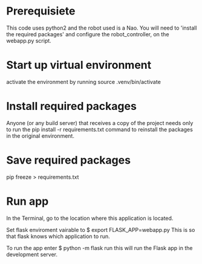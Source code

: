 # Prerequisiete
This code uses python2 and the robot used is a Nao. You will need to 'install the required packages' and configure the robot_controller, on the webapp.py script.

# Start up virtual environment
activate the environment by running source .venv/bin/activate

# Install required packages
Anyone (or any build server) that receives a copy of the project needs only to run the pip install -r requirements.txt command to reinstall the packages in the original environment.

# Save required packages
pip freeze > requirements.txt

# Run app
In the Terminal, go to the location where this application is located.

Set flask enviroment vairable to
$ export FLASK_APP=webapp.py
This is so that flask knows which application to run.

To run the app enter
$ python -m flask run
this will run the Flask app in the development server.